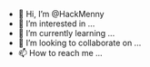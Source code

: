 - 👋 Hi, I’m @HackMenny
- 👀 I’m interested in ...
- 🌱 I’m currently learning ...
- 💞️ I’m looking to collaborate on ...
- 📫 How to reach me ...

<!---
HackMenny/HackMenny is a ✨ special ✨ repository because its `README.md` (this file) appears on your GitHub profile.
You can click the Preview link to take a look at your changes.
--->
